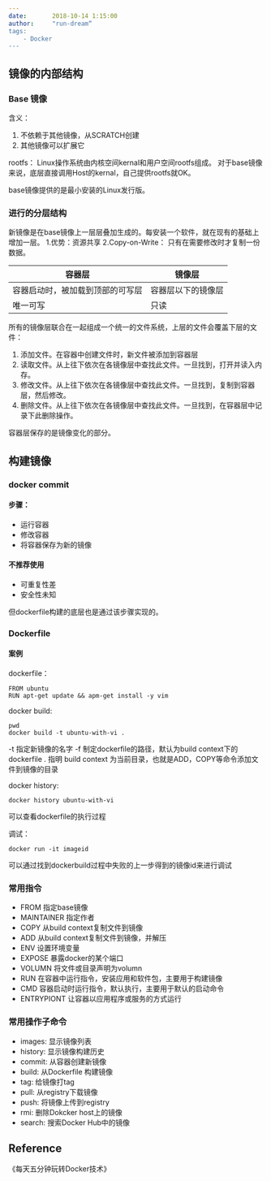 ```yaml
---
date:       2018-10-14 1:15:00
author:     "run-dream“
tags:
    - Docker
---
```



## 镜像的内部结构

### Base 镜像
含义：
1. 不依赖于其他镜像，从SCRATCH创建
2. 其他镜像可以扩展它

rootfs：
Linux操作系统由内核空间kernal和用户空间rootfs组成。
对于base镜像来说，底层直接调用Host的kernal，自己提供rootfs就OK。

base镜像提供的是最小安装的Linux发行版。
### 进行的分层结构
新镜像是在base镜像上一层层叠加生成的。每安装一个软件，就在现有的基础上增加一层。
1.优势：资源共享
2.Copy-on-Write：
只有在需要修改时才复制一份数据。

| 容器层 |镜像层  |
| --- | --- |
| 容器启动时，被加载到顶部的可写层 |容器层以下的镜像层  |
| 唯一可写 | 只读 |

所有的镜像层联合在一起组成一个统一的文件系统，上层的文件会覆盖下层的文件：

1. 添加文件。在容器中创建文件时，新文件被添加到容器层
2. 读取文件。从上往下依次在各镜像层中查找此文件。一旦找到，打开并读入内存。
3. 修改文件。从上往下依次在各镜像层中查找此文件。一旦找到，复制到容器层，然后修改。
4. 删除文件。从上往下依次在各镜像层中查找此文件。一旦找到，在容器层中记录下此删除操作。

容器层保存的是镜像变化的部分。


## 构建镜像
### docker commit
#### 步骤：
- 运行容器
- 修改容器
- 将容器保存为新的镜像

#### 不推荐使用
- 可重复性差
- 安全性未知

但dockerfile构建的底层也是通过该步骤实现的。

### Dockerfile
#### 案例
dockerfile：
```
FROM ubuntu
RUN apt-get update && apm-get install -y vim
```
docker build:
```
pwd
docker build -t ubuntu-with-vi .
```
-t 指定新镜像的名字
-f 制定dockerfile的路径，默认为build context下的dockerfile
. 指明 build context 为当前目录，也就是ADD，COPY等命令添加文件到镜像的目录

docker history:
```
docker history ubuntu-with-vi
```
可以查看dockerfile的执行过程

调试：
```
docker run -it imageid
```
可以通过找到dockerbuild过程中失败的上一步得到的镜像id来进行调试

### 常用指令

- FROM 
指定base镜像
- MAINTAINER
指定作者
- COPY
从build context复制文件到镜像
- ADD
从build context复制文件到镜像，并解压
- ENV
设置环境变量
- EXPOSE
暴露docker的某个端口
- VOLUMN
将文件或目录声明为volumn
- RUN
在容器中运行指令，安装应用和软件包，主要用于构建镜像
- CMD
容器启动时运行指令，默认执行，主要用于默认的启动命令
- ENTRYPIONT
让容器以应用程序或服务的方式运行




### 常用操作子命令
- images: 显示镜像列表
- history: 显示镜像构建历史
- commit: 从容器创建新镜像
- build: 从Dockerfile 构建镜像
- tag: 给镜像打tag
- pull: 从registry下载镜像
- push: 将镜像上传到registry
- rmi: 删除Dokcker host上的镜像
- search: 搜索Docker Hub中的镜像


## Reference
《每天五分钟玩转Docker技术》